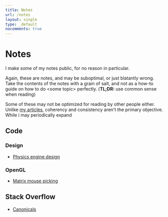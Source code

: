 ```yaml
---
title: Notes
url: /notes
layout: single
type: _default
nocomments: true
---
```

<!--
Correct syntax highlighting, because god fucking damn, plasticboy/markdown sucks
x_
-->

# Notes

I make some of my notes public, for no reason in particular.

Again, these are notes, and may be suboptimal, or just blatantly wrong. Take the contents of the notes with a grain of salt, and not as a how-to guide on how to do &lt;some topic&gt; perfectly. (**TL;DR:** use common sense when reading)

Some of these may not be optimized for reading by other people either. Unlike [my articles](/blog/), coherency and consistency aren't the primary objective. While i may periodically expand 

## Code

### Design
* [Physics engine design](physics-engine-design.html)

### OpenGL
* [Matrix mouse picking](matrix-mouse-picking.html)

## Stack Overflow
* [Canonicals](canonicals.html)
